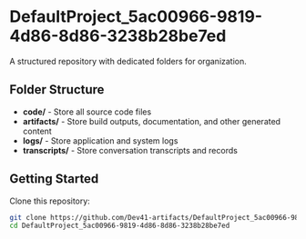 # DefaultProject_5ac00966-9819-4d86-8d86-3238b28be7ed
A structured repository with dedicated folders for organization.

## Folder Structure

- **code/** - Store all source code files
- **artifacts/** - Store build outputs, documentation, and other generated content
- **logs/** - Store application and system logs
- **transcripts/** - Store conversation transcripts and records

## Getting Started

Clone this repository:
```bash
git clone https://github.com/Dev41-artifacts/DefaultProject_5ac00966-9819-4d86-8d86-3238b28be7ed
cd DefaultProject_5ac00966-9819-4d86-8d86-3238b28be7ed
```
